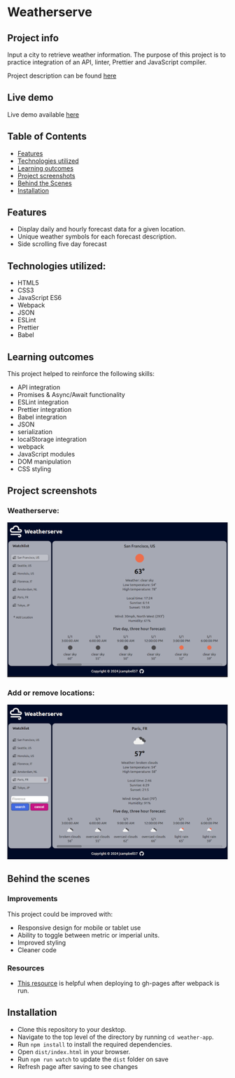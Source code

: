 # Weatherserve

## Project info

Input a city to retrieve weather information. The purpose of this project is to practice integration of an API, linter, Prettier and JavaScript compiler.

Project description can be found [here](https://www.theodinproject.com/lessons/javascript-weather-app)


## Live demo

Live demo available [here](https://jcampbell57.github.io/weather-app)


## Table of Contents

* [Features](#features)
* [Technologies utilized](#technologies-utilized)
* [Learning outcomes](#learning-outcomes)
* [Project screenshots](#project-screenshots)
* [Behind the Scenes](#behind-the-scenes)
* [Installation](#installation)


## Features

- Display daily and hourly forecast data for a given location.
- Unique weather symbols for each forecast description.
- Side scrolling five day forecast


## Technologies utilized:

- HTML5
- CSS3
- JavaScript ES6
- Webpack
- JSON
- ESLint
- Prettier
- Babel


## Learning outcomes

This project helped to reinforce the following skills:

- API integration
- Promises & Async/Await functionality
- ESLint integration
- Prettier integration
- Babel integration
- JSON
- serialization
- localStorage integration
- webpack
- JavaScript modules
- DOM manipulation
- CSS styling


## Project screenshots

### Weatherserve:

![Weatherserve index](src/assets/index-600w.png)
<br>

### Add or remove locations:

![Add or remove locations](src/assets/add-remove-location-600w.png)
<br>


## Behind the scenes

### Improvements

This project could be improved with:

- Responsive design for mobile or tablet use
- Ability to toggle between metric or imperial units.
- Improved styling
- Cleaner code

### Resources

- [This resource](https://gist.github.com/cobyism/4730490) is helpful when deploying to gh-pages after webpack is run.


## Installation

- Clone this repository to your desktop.
- Navigate to the top level of the directory by running `cd weather-app`.
- Run `npm install` to install the required dependencies.  
- Open `dist/index.html` in your browser.
- Run `npm run watch` to update the `dist` folder on save
- Refresh page after saving to see changes
